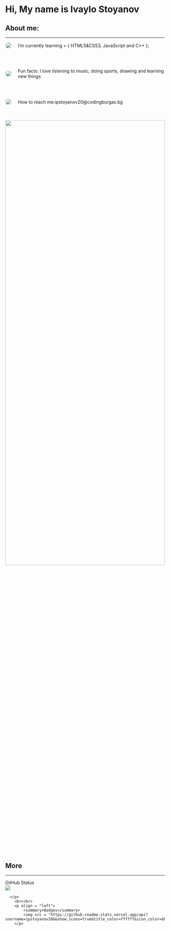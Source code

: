 <h1 align = "left">Hi, My name is Ivaylo Stoyanov</h1>
    <h2 align = "left">About me:</h2>
    <hr height = "6px">
        <p align = "left" style = "display: flex;align-items: center;"><img src= "https://cdn2.vectorstock.com/i/1000x1000/62/01/cartoon-book-bulb-light-idea-read-learn-design-vector-14756201.jpg" width="20px" height="20px" style = "margin-right: 20px;border-radius: 100%;">   I’m currently learning = { HTML5&CSS3, JavaScript and C++ }; </p>
        <br><br>
        <p  align = "left" style = "display: flex;align-items: center;"><img src= "https://upload.wikimedia.org/wikipedia/commons/thumb/5/56/Circle-icons-cloud.svg/2048px-Circle-icons-cloud.svg.png" width="20px" height="20px" style = "margin-right: 20px;border-radius: 100%;">   Fun facts: I love listening to music, doing sports, drawing and learning new things</p>
        <br><br>
        <p align = "left" style = "display: flex;align-items: center;"><img src= "https://upload.wikimedia.org/wikipedia/commons/thumb/5/56/Circle-icons-cloud.svg/2048px-Circle-icons-cloud.svg.png" width="20px" height="20px" style = "margin-right: 20px;border-radius: 100%;">   How to reach me: <a style = "text-decoration: none;" href = "mailto:ipstoyanov20@codingburgas.bg">        ipstoyanov20@codingburgas.bg</a></p>
        <br><br>
    <img align = "right" width = "100%" height="60%" src = "https://cdn.dribbble.com/users/1355613/screenshots/10374655/media/5691629ca1e7389c34a9c0dae158b976.gif">
    <br><br>
    <h2 align = "left">More</h2>
    <hr height = "6px">
      <p align = "left">
            <summary>GitHub Status</summary>
        <img src = "https://github-readme-stats.vercel.app/api?username=ipstoyanov20&&show_icons=true&title_color=ffffff&icon_color=bb2acf&text_color=daf7dc&bg_color=151515">

      </p>
        <br><br>
        <p align = "left">
            <summary>Badges</summary>
            <img src = "https://github-readme-stats.vercel.app/api?username=ipstoyanov20&&show_icons=true&title_color=ffffff&icon_color=bb2acf&text_color=daf7dc&bg_color=151515">
        </p>
